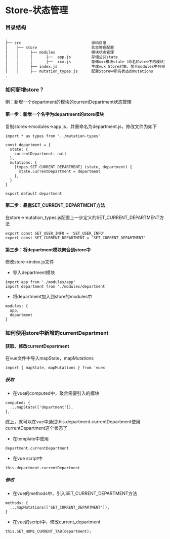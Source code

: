 # Store-状态管理

### 目录结构


``` bash
.
├── src                               源码目录    
│    ├── store                        状态管理配置
│    │     ├── modules                模块状态管理
│    │     │      ├──  app.js         存储公共state
│    │     │      ├──  xxx.js         存储xxx模块state（命名和view下的模块文件夹保持一致）
│    │     ├── index.js               生成vux Store对象，聚合modules中各模块的状态
│    │     ├── mutation_types.js      配置Store中所有状态的mutations
.

```

### 如何新增store？

例：新增一个department的模块的currentDepartment状态管理

#### 第一步：新增一个名字为department的store模块

复制stores->modules->app.js，并重命名为department.js，修改文件为如下

```
import * as types from '../mutation-types'

const department = {
  state: {
    currentDepartment: null
  },
  mutations: {
    [types.SET_CURRENT_DEPARTMENT] (state, department) {
      state.currentDepartment = department
    },
  }
}

export default department
```

#### 第二步：暴露SET_CURRENT_DEPARTMENT方法

在store->mutation_types.js配置上一步定义的SET_CURRENT_DEPARTMENT方法

```
export const SET_USER_INFO = 'SET_USER_INFO'
export const SET_CURRENT_DEPARTMENT = 'SET_CURRENT_DEPARTMENT'
```


#### 第三步：将department模块聚合到store中

修改store->index.js文件

+ 导入department模块

```
import app from './modules/app'
import department from './modules/department'
```

+ 将department加入到store的modules中
```
modules: {
  app,
  department
}
```

### 如何使用store中新增的currentDepartment

#### 获取、修改currentDepartment

在vue文件中导入mapState，mapMutations

```
import { mapState, mapMutations } from 'vuex'
```

##### 获取

+ 在vue的computed中，聚合需要引入的模块

```
computed: {
  ...mapState(['department']),
},
```

综上，就可以在vue中通过this.department.currentDepartment使用currentDepartment这个状态了

+ 在template中使用
```
department.currentDepartment
```
+ 在vue script中
```
this.department.currentDepartment
```

##### 修改

+ 在vue的methods中，引入SET_CURRENT_DEPARTMENT方法
```
methods: {
  ...mapMutations(['SET_CURRENT_DEPARTMENT']),
}
```

+ 在vue的script中，修改current_department
```
this.SET_HOME_CURRENT_TAB(department);
```

